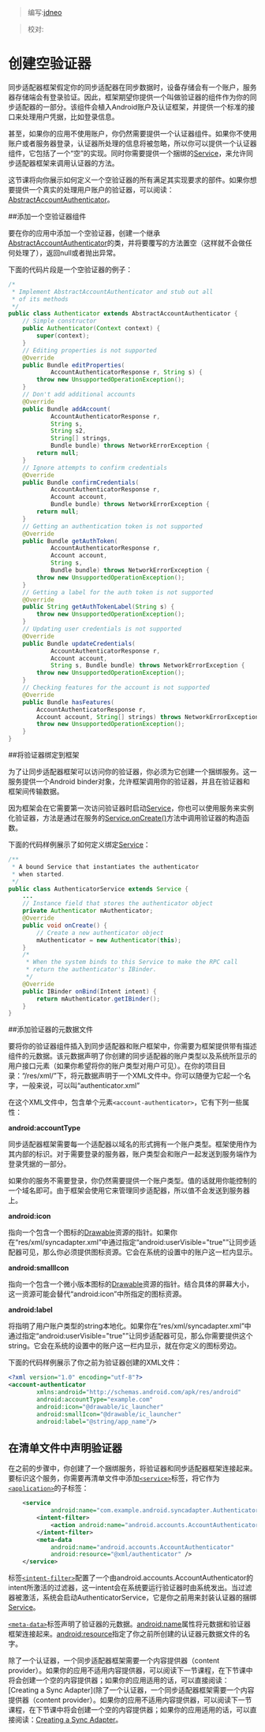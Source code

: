 > 编写:[jdneo](https://github.com/jdneo)

> 校对:

# 创建空验证器

同步适配器框架假定你的同步适配器在同步数据时，设备存储会有一个账户，服务器存储端会有登录验证。因此，框架期望你提供一个叫做验证器的组件作为你的同步适配器的一部分。该组件会植入Android账户及认证框架，并提供一个标准的接口来处理用户凭据，比如登录信息。

甚至，如果你的应用不使用账户，你仍然需要提供一个认证器组件。如果你不使用账户或者服务器登录，认证器所处理的信息将被忽略，所以你可以提供一个认证器组件，它包括了一个“空”的实现。同时你需要提供一个捆绑的[Service](http://developer.android.com/reference/android/app/Service.html)，来允许同步适配器框架来调用认证器的方法。

这节课将向你展示如何定义一个空验证器的所有满足其实现要求的部件。如果你想要提供一个真实的处理用户账户的验证器，可以阅读：[AbstractAccountAuthenticator](http://developer.android.com/reference/android/accounts/AbstractAccountAuthenticator.html)。

##添加一个空验证器组件

要在你的应用中添加一个空验证器，创建一个继承[AbstractAccountAuthenticator](http://developer.android.com/reference/android/accounts/AbstractAccountAuthenticator.html)的类，并将要覆写的方法置空（这样就不会做任何处理了），返回null或者抛出异常。

下面的代码片段是一个空验证器的例子：

```java
/*
 * Implement AbstractAccountAuthenticator and stub out all
 * of its methods
 */
public class Authenticator extends AbstractAccountAuthenticator {
    // Simple constructor
    public Authenticator(Context context) {
        super(context);
    }
    // Editing properties is not supported
    @Override
    public Bundle editProperties(
            AccountAuthenticatorResponse r, String s) {
        throw new UnsupportedOperationException();
    }
    // Don't add additional accounts
    @Override
    public Bundle addAccount(
            AccountAuthenticatorResponse r,
            String s,
            String s2,
            String[] strings,
            Bundle bundle) throws NetworkErrorException {
        return null;
    }
    // Ignore attempts to confirm credentials
    @Override
    public Bundle confirmCredentials(
            AccountAuthenticatorResponse r,
            Account account,
            Bundle bundle) throws NetworkErrorException {
        return null;
    }
    // Getting an authentication token is not supported
    @Override
    public Bundle getAuthToken(
            AccountAuthenticatorResponse r,
            Account account,
            String s,
            Bundle bundle) throws NetworkErrorException {
        throw new UnsupportedOperationException();
    }
    // Getting a label for the auth token is not supported
    @Override
    public String getAuthTokenLabel(String s) {
        throw new UnsupportedOperationException();
    }
    // Updating user credentials is not supported
    @Override
    public Bundle updateCredentials(
            AccountAuthenticatorResponse r,
            Account account,
            String s, Bundle bundle) throws NetworkErrorException {
        throw new UnsupportedOperationException();
    }
    // Checking features for the account is not supported
    @Override
    public Bundle hasFeatures(
        AccountAuthenticatorResponse r,
        Account account, String[] strings) throws NetworkErrorException {
        throw new UnsupportedOperationException();
    }
}
```

##将验证器绑定到框架

为了让同步适配器框架可以访问你的验证器，你必须为它创建一个捆绑服务。这一服务提供一个Android binder对象，允许框架调用你的验证器，并且在验证器和框架间传输数据。

因为框架会在它需要第一次访问验证器时启动[Service](http://developer.android.com/reference/android/app/Service.html)，你也可以使用服务来实例化验证器，方法是通过在服务的[Service.onCreate()](http://developer.android.com/reference/android/app/Service.html#onCreate\(\))方法中调用验证器的构造函数。

下面的代码样例展示了如何定义绑定[Service](http://developer.android.com/reference/android/app/Service.html)：

```java
/**
 * A bound Service that instantiates the authenticator
 * when started.
 */
public class AuthenticatorService extends Service {
    ...
    // Instance field that stores the authenticator object
    private Authenticator mAuthenticator;
    @Override
    public void onCreate() {
        // Create a new authenticator object
        mAuthenticator = new Authenticator(this);
    }
    /*
     * When the system binds to this Service to make the RPC call
     * return the authenticator's IBinder.
     */
    @Override
    public IBinder onBind(Intent intent) {
        return mAuthenticator.getIBinder();
    }
}
```

##添加验证器的元数据文件

要将你的验证器组件插入到同步适配器和账户框架中，你需要为框架提供带有描述组件的元数据。该元数据声明了你创建的同步适配器的账户类型以及系统所显示的用户接口元素（如果你希望将你的账户类型对用户可见）。在你的项目目录：“/res/xml/”下，将元数据声明于一个XML文件中。你可以随便为它起一个名字，一般来说，可以叫“authenticator.xml”

在这个XML文件中，包含单个元素`<account-authenticator>`，它有下列一些属性：

**android:accountType**

同步适配器框架需要每一个适配器以域名的形式拥有一个账户类型。框架使用作为其内部的标识。对于需要登录的服务器，账户类型会和账户一起发送到服务端作为登录凭据的一部分。

如果你的服务不需要登录，你仍然需要提供一个账户类型。值的话就用你能控制的一个域名即可。由于框架会使用它来管理同步适配器，所以值不会发送到服务器上。

**android:icon**

指向一个包含一个图标的[Drawable](http://developer.android.com/guide/topics/resources/drawable-resource.html)资源的指针。如果你在“res/xml/syncadapter.xml”中通过指定“android:userVisible="true"”让同步适配器可见，那么你必须提供图标资源。它会在系统的设置中的账户这一栏内显示。

**android:smallIcon**

指向一个包含一个微小版本图标的[Drawable](http://developer.android.com/guide/topics/resources/drawable-resource.html)资源的指针。结合具体的屏幕大小，这一资源可能会替代“android:icon”中所指定的图标资源。

**android:label**

将指明了用户账户类型的string本地化。如果你在“res/xml/syncadapter.xml”中通过指定“android:userVisible="true"”让同步适配器可见，那么你需要提供这个string。它会在系统的设置中的账户这一栏内显示，就在你定义的图标旁边。

下面的代码样例展示了你之前为验证器创建的XML文件：

```xml
<?xml version="1.0" encoding="utf-8"?>
<account-authenticator
        xmlns:android="http://schemas.android.com/apk/res/android"
        android:accountType="example.com"
        android:icon="@drawable/ic_launcher"
        android:smallIcon="@drawable/ic_launcher"
        android:label="@string/app_name"/>
```

## 在清单文件中声明验证器

在之前的步骤中，你创建了一个捆绑服务，将验证器和同步适配器框架连接起来。要标识这个服务，你需要再清单文件中添加[`<service>`](http://developer.android.com/guide/topics/manifest/service-element.html)标签，将它作为[`<application>`](http://developer.android.com/guide/topics/manifest/application-element.html)的子标签：

```xml
    <service
            android:name="com.example.android.syncadapter.AuthenticatorService">
        <intent-filter>
            <action android:name="android.accounts.AccountAuthenticator"/>
        </intent-filter>
        <meta-data
            android:name="android.accounts.AccountAuthenticator"
            android:resource="@xml/authenticator" />
    </service>
```

标签[`<intent-filter>`](http://developer.android.com/guide/topics/manifest/intent-filter-element.html)配置了一个由android.accounts.AccountAuthenticator的intent所激活的过滤器，这一intent会在系统要运行验证器时由系统发出。当过滤器被激活，系统会启动AuthenticatorService，它是你之前用来封装认证器的捆绑[Service](http://developer.android.com/reference/android/app/Service.html)。

[`<meta-data>`](http://developer.android.com/guide/topics/manifest/meta-data-element.html)标签声明了验证器的元数据。[android:name](http://developer.android.com/guide/topics/manifest/meta-data-element.html#nm)属性将元数据和验证器框架连接起来。[android:resource](http://developer.android.com/guide/topics/manifest/meta-data-element.html#rsrc)指定了你之前所创建的认证器元数据文件的名字。

除了一个认证器，一个同步适配器框架需要一个内容提供器（content provider）。如果你的应用不适用内容提供器，可以阅读下一节课程，在下节课中将会创建一个空的内容提供器；如果你的应用适用的话，可以直接阅读：[Creating a Sync Adapter](除了一个认证器，一个同步适配器框架需要一个内容提供器（content provider）。如果你的应用不适用内容提供器，可以阅读下一节课程，在下节课中将会创建一个空的内容提供器；如果你的应用适用的话，可以直接阅读：[Creating a Sync Adapter](http://developer.android.com/training/sync-adapters/creating-sync-adapter.html)。
